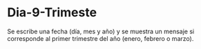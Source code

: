 # Dia-9-Trimeste
Se escribe una fecha (día, mes y año) y se  muestra un mensaje si corresponde al primer trimestre del año (enero, febrero o marzo).
